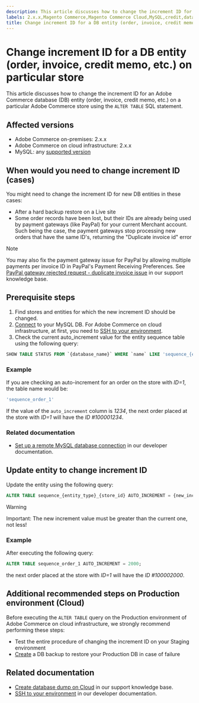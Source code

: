 ```yaml
---
description: This article discusses how to change the increment ID for an Adobe Commerce database (DB) entity (order, invoice, credit memo, etc.) on a particular Adobe Commerce store using the `ALTER TABLE` SQL statement.
labels: 2.x.x,Magento Commerce,Magento Commerce Cloud,MySQL,credit,database,how to,id,increment,invoice,memo,order,sql,store,Adobe Commerce,on-premises,cloud infrastructure
title: Change increment ID for a DB entity (order, invoice, credit memo, etc.) on particular store
---
```


# Change increment ID for a DB entity (order, invoice, credit memo, etc.) on particular store

This article discusses how to change the increment ID for an Adobe Commerce database (DB) entity (order, invoice, credit memo, etc.) on a particular Adobe Commerce store using the `ALTER TABLE` SQL statement.

## Affected versions

* Adobe Commerce on-premises: 2.x.x
* Adobe Commerce on cloud infrastructure: 2.x.x
* MySQL: any [supported version](https://devdocs.magento.com/guides/v2.2/install-gde/system-requirements-tech.html#database)

## When would you need to change increment ID (cases)

You might need to change the increment ID for new DB entities in these cases:

* After a hard backup restore on a Live site
* Some order records have been lost, but their IDs are already being used by payment gateways (like PayPal) for your current Merchant account. Such being the case, the payment gateways stop processing new orders that have the same ID's, returning the "Duplicate invoice id" error

>[!NOTE]
>
>You may also fix the payment gateway issue for PayPal by allowing multiple payments per invoice ID in PayPal's Payment Receiving Preferences. See [PayPal gateway rejected request - duplicate invoice issue](https://support.magento.com/hc/en-us/articles/115002457473) in our support knowledge base.

## Prerequisite steps

1. Find stores and entities for which the new increment ID should be changed.
1. [Connect](https://devdocs.magento.com/guides/v2.2/install-gde/prereq/mysql_remote.html) to your MySQL DB. For Adobe Commerce on cloud infrastructure, at first, you need to [SSH to your environment](http://devdocs.magento.com/guides/v2.2/cloud/env/environments-ssh.html#ssh).
1. Check the current auto\_increment value for the entity sequence table using the following query:    

```sql
SHOW TABLE STATUS FROM `{database_name}` WHERE `name` LIKE 'sequence_{entity_type}_{store_id}';
```    

### Example

If you are checking an auto-increment for an order on the store with *ID=1*, the table name would be:

```sql
'sequence_order_1'
```

If the value of the `auto_increment` column is *1234*, the next order placed at the store with *ID=1* will have the *ID \#100001234*.

### Related documentation

* [Set up a remote MySQL database connection](https://devdocs.magento.com/guides/v2.2/install-gde/prereq/mysql_remote.html) in our developer documentation.

## Update entity to change increment ID

Update the entity using the following query:

```sql
ALTER TABLE sequence_{entity_type}_{store_id} AUTO_INCREMENT = {new_increment_value};
```

>[!WARNING]
>
>Important: The new increment value must be greater than the current one, not less!

### Example

After executing the following query:

```sql
ALTER TABLE sequence_order_1 AUTO_INCREMENT = 2000;
```

the next order placed at the store with *ID=1* will have the *ID \#100002000*.

## Additional recommended steps on Production environment (Cloud)

Before executing the `ALTER TABLE` query on the Production environment of Adobe Commerce on cloud infrastructure, we strongly recommend performing these steps:

* Test the entire procedure of changing the increment ID on your Staging environment
* [Create](https://support.magento.com/hc/en-us/articles/360003254334) a DB backup to restore your Production DB in case of failure

## Related documentation

* [Create database dump on Cloud](https://support.magento.com/hc/en-us/articles/360003254334) in our support knowledge base.
* [SSH to your environment](http://devdocs.magento.com/guides/v2.2/cloud/env/environments-ssh.html#ssh) in our developer documentation.
